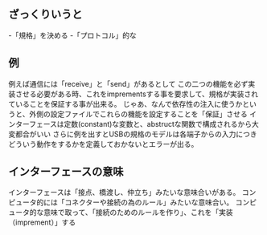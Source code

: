 ## ざっくりいうと
-「規格」を決める
-「プロトコル」的な

## 例
例えば通信には「receive」と「send」があるとして
この二つの機能を必ず実装させる必要がある時、これをimprementsする事を要求して、規格が実装されていることを保証する事が出来る。
じゃあ、なんで依存性の注入に使うかというと、外側の設定ファイルでこれらの機能を設定することを「保証」させる
インターフェースは定数(constant)な変数と、abstructな関数で構成されるから大変都合がいい
さらに例を出すとUSBの規格のモデルは各端子からの入力につきどういう動作をするかを定義しておかないとエラーが出る。

## インターフェースの意味
インターフェースは「接点、橋渡し、仲立ち」みたいな意味合いがある。
コンピュータ的には「コネクターや接続の為のルール」みたいな意味合い。
コンピュータ的な意味で取って、「接続のためのルールを作り」、これを「実装（imprement）」する
